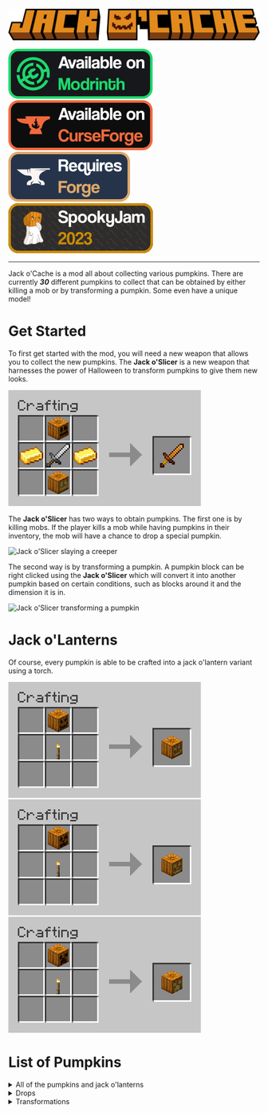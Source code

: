 ![Jack o'Cache](https://raw.githubusercontent.com/deuli/JackOCache/master/src/main/resources/logo.png)

[![Available on Modrinth](https://raw.githubusercontent.com/deuli/JackOCache/master/platformsrc/images/badges/Available%20on%20Modrinth.svg)](https://modrinth.com/mod/jackocache)
[![Available on CurseForge](https://raw.githubusercontent.com/deuli/JackOCache/master/platformsrc/images/badges/Available%20on%20CurseForge.svg)](https://legacy.curseforge.com/minecraft/mc-mods/jackocache)
[![Requires Forge](https://raw.githubusercontent.com/deuli/JackOCache/master/platformsrc/images/badges/Requires%20Forge.svg)](https://files.minecraftforge.net/net/minecraftforge/forge/index_1.20.1.html)
[![SpookyJam 2023](https://raw.githubusercontent.com/deuli/JackOCache/master/platformsrc/images/badges/SpookyJam%202023.svg)](https://spooky-jam.com/events/2023/)

---

Jack o'Cache is a mod all about collecting various pumpkins. There are currently ***30*** different pumpkins to collect that can be obtained by either killing a mob or by transforming a pumpkin. Some even have a unique model!


# Get Started

To first get started with the mod, you will need a new weapon that allows you to collect the new pumpkins. The **Jack o'Slicer** is a new weapon that harnesses the power of Halloween to transform pumpkins to give them new looks.

![Jack o'Slicer Crafting Recipe](https://raw.githubusercontent.com/deuli/JackOCache/master/platformsrc/images/crafting/jackoslicer.png)

The **Jack o'Slicer** has two ways to obtain pumpkins. The first one is by killing mobs. If the player kills a mob while having pumpkins in their inventory, the mob will have a chance to drop a special pumpkin.

![Jack o'Slicer slaying a creeper](https://raw.githubusercontent.com/deuli/JackOCache/master/platformsrc/images/Pumpkin%20Drop.gif)

The second way is by transforming a pumpkin. A pumpkin block can be right clicked using the **Jack o'Slicer** which will convert it into another pumpkin based on certain conditions, such as blocks around it and the dimension it is in.

![Jack o'Slicer transforming a pumpkin](https://raw.githubusercontent.com/deuli/JackOCache/master/platformsrc/images/Pumpkin%20Transformation.gif)


# Jack o'Lanterns
Of course, every pumpkin is able to be crafted into a jack o'lantern variant using a torch.

![Sinister Jack o'Lantern Recipe](https://raw.githubusercontent.com/deuli/JackOCache/master/platformsrc/images/crafting/sinister_jack_o_lantern.png)
![Generic Jack o'Lantern Recipe](https://raw.githubusercontent.com/deuli/JackOCache/master/platformsrc/images/crafting/generic_jack_o_lantern.png)
![Creep o'Lantern Recipe](https://raw.githubusercontent.com/deuli/JackOCache/master/platformsrc/images/crafting/creep_o_lantern.png)

# List of Pumpkins

<details>
    <summary>All of the pumpkins and jack o'lanterns</summary>

![Pumpkins](https://raw.githubusercontent.com/deuli/JackOCache/master/platformsrc/images/all_pumpkins.png)
![Jack o'Lanterns](https://raw.githubusercontent.com/deuli/JackOCache/master/platformsrc/images/all_jack_o_lanterns.png)

</details>

<details>
    <summary>Drops</summary>

- Creeper Pumpkin: 50% of dropping from Creepers
- Enderman Pumpkin: 50% of dropping from Endermen
- Skeleton Pumpkin: 50% of dropping from Skeletons
- Rotten Pumpkin: 50% of dropping from Zombies
- Villager Pumpkin: 95% of dropping from Villagers
- Pig Pumpkin: 35% of dropping from Pigs
- Spider Pumpkin: 50% of dropping from Spiders
- Ghast Pumpkin: 80% of dropping from Ghasts
- Slime Pumpkin: 40% of dropping from Slimes
- Dog Pumpkin: 65% of dropping from Wolves
- Cat Pumpkin: 75% of dropping from Cats
- Chicken Pumpkin: 35% of dropping from Chickens
- Ender Dragon Pumpkin: 100% of dropping from Ender Dragon
- Wither Pumpkin: 100% of dropping from Withers
- Player Pumpkin: 70% of dropping from Players
- Sheep Pumpkin: 35% of dropping from Sheeps
- Synth Pumpkin: 70% of dropping from deuli

</details>

<details>
    <summary>Transformations</summary>

- uwu Pumpkin: In the Nether between Y level 0 and 35
- nice Pumpkin: A log below the pumpkin
- :^) Pumpkin: A sign on the pumpkin with ":^)" on the second line
- Pumpking: A gold block on top of the pumpkin
- Ghost Pumpkin: Soul Sand below the pumpkin
- Snow Pumpkin: Snow on top and a snow block below the pumpkin
- Melon Pumpkin: A melon block on top OR below the pumpkin
- Alpha Pumpkin: Netherrack, Soul Sand and Glowstone on top of the pumpkin and a Jack o'Lantern below
- SpookyJam Pumpkin: A white stained glass block under the pumpkin
- Cool Pumpkin: In a beach biome
- Angry Pumpkin: Fire on top of the pumpkin

</details>